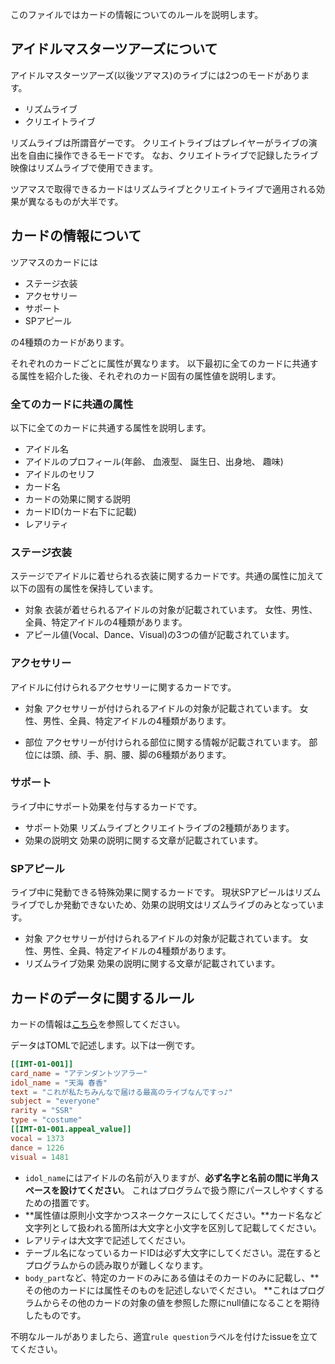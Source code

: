このファイルではカードの情報についてのルールを説明します。

## アイドルマスターツアーズについて

アイドルマスターツアーズ(以後ツアマス)のライブには2つのモードがあります。

- リズムライブ
- クリエイトライブ

リズムライブは所謂音ゲーです。
クリエイトライブはプレイヤーがライブの演出を自由に操作できるモードです。
なお、クリエイトライブで記録したライブ映像はリズムライブで使用できます。

ツアマスで取得できるカードはリズムライブとクリエイトライブで適用される効果が異なるものが大半です。


## カードの情報について
ツアマスのカードには

- ステージ衣装
- アクセサリー
- サポート
- SPアピール

の4種類のカードがあります。

それぞれのカードごとに属性が異なります。
以下最初に全てのカードに共通する属性を紹介した後、それぞれのカード固有の属性値を説明します。

### 全てのカードに共通の属性

以下に全てのカードに共通する属性を説明します。

- アイドル名
- アイドルのプロフィール(年齢、 血液型、 誕生日、出身地、 趣味)
- アイドルのセリフ
- カード名
- カードの効果に関する説明
- カードID(カード右下に記載)
- レアリティ

### ステージ衣装
ステージでアイドルに着せられる衣装に関するカードです。共通の属性に加えて以下の固有の属性を保持しています。

- 対象
衣装が着せられるアイドルの対象が記載されています。
女性、男性、全員、特定アイドルの4種類があります。
- アピール値(Vocal、Dance、Visual)の3つの値が記載されています。

### アクセサリー
アイドルに付けられるアクセサリーに関するカードです。

- 対象
アクセサリーが付けられるアイドルの対象が記載されています。
女性、男性、全員、特定アイドルの4種類があります。

- 部位
アクセサリーが付けられる部位に関する情報が記載されています。
部位には頭、顔、手、胴、腰、脚の6種類があります。

### サポート
ライブ中にサポート効果を付与するカードです。

- サポート効果
リズムライブとクリエイトライブの2種類があります。
- 効果の説明文
効果の説明に関する文章が記載されています。

### SPアピール
ライブ中に発動できる特殊効果に関するカードです。
現状SPアピールはリズムライブでしか発動できないため、効果の説明文はリズムライブのみとなっています。

- 対象
アクセサリーが付けられるアイドルの対象が記載されています。
女性、男性、全員、特定アイドルの4種類があります。
- リズムライブ効果
効果の説明に関する文章が記載されています。


## カードのデータに関するルール

カードの情報は[こちら](https://bandainamco-am.co.jp/am/vg/idolmaster-tours/cardlist/#all)を参照してください。

データはTOMLで記述します。以下は一例です。

```toml
[[IMT-01-001]]
card_name = "アテンダントツアラー"
idol_name = "天海 春香"
text = "これが私たちみんなで届ける最高のライブなんですっ♪"
subject = "everyone"
rarity = "SSR"
type = "costume"
[[IMT-01-001.appeal_value]]
vocal = 1373
dance = 1226
visual = 1481
```
- `idol_name`にはアイドルの名前が入りますが、**必ず名字と名前の間に半角スペースを設けてください**。
これはプログラムで扱う際にパースしやすくするための措置です。
- **属性値は原則小文字かつスネークケースにしてください。**カード名など文字列として扱われる箇所は大文字と小文字を区別して記載してください。
- レアリティは大文字で記述してください。
- テーブル名になっているカードIDは必ず大文字にしてください。混在するとプログラムからの読み取りが難しくなります。
- `body_part`など、特定のカードのみにある値はそのカードのみに記載し、**その他のカードには属性そのものを記述しないでください。
**これはプログラムからその他のカードの対象の値を参照した際にnull値になることを期待したものです。

不明なルールがありましたら、適宜`rule question`ラベルを付けたissueを立ててください。
